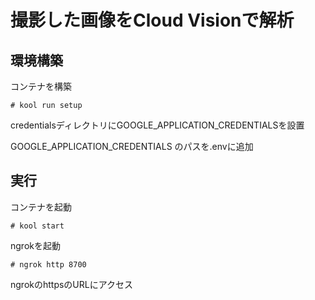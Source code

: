 # 撮影した画像をCloud Visionで解析

## 環境構築

コンテナを構築
```shell
# kool run setup
```

credentialsディレクトリにGOOGLE_APPLICATION_CREDENTIALSを設置

GOOGLE_APPLICATION_CREDENTIALS のパスを.envに追加

## 実行

コンテナを起動
```shell
# kool start
```
ngrokを起動
```shell
# ngrok http 8700
```

ngrokのhttpsのURLにアクセス
